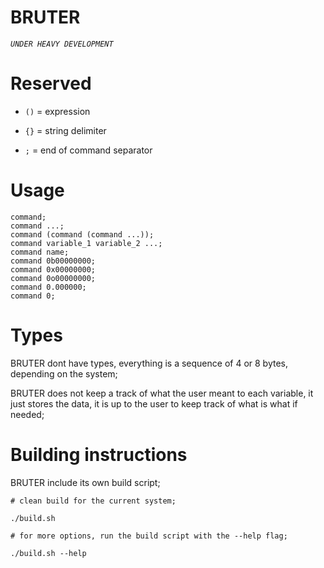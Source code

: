 
# BRUTER


*`UNDER HEAVY DEVELOPMENT`*


# Reserved

- `()` = expression

- `{}` = string delimiter

- `;` = end of command separator

# Usage

    command;
    command ...;
    command (command (command ...));
    command variable_1 variable_2 ...;
    command name;
    command 0b00000000;
    command 0x00000000;
    command 0o00000000;
    command 0.000000;
    command 0;

# Types

  BRUTER dont have types, everything is a sequence of 4 or 8 bytes, depending on the system;

  BRUTER does not keep a track of what the user meant to each variable, it just stores the data, it is up to the user to keep track of what is what if needed;

# Building instructions

  BRUTER include its own build script;

    # clean build for the current system;
    
    ./build.sh

    # for more options, run the build script with the --help flag;
    
    ./build.sh --help
